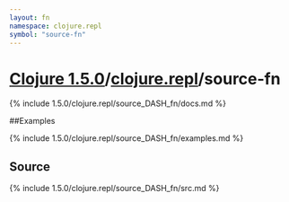 ```yaml
---
layout: fn
namespace: clojure.repl
symbol: "source-fn"
---
```


# [Clojure 1.5.0](../../)/[clojure.repl](../)/source-fn

{% include 1.5.0/clojure.repl/source_DASH_fn/docs.md %}

##Examples

{% include 1.5.0/clojure.repl/source_DASH_fn/examples.md %}
## Source
{% include 1.5.0/clojure.repl/source_DASH_fn/src.md %}

